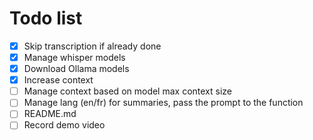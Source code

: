 # Todo list

- [x] Skip transcription if already done
- [x] Manage whisper models
- [x] Download Ollama models
- [x] Increase context
- [ ] Manage context based on model max context size
- [ ] Manage lang (en/fr) for summaries, pass the prompt to the function
- [ ] README.md
- [ ] Record demo video

